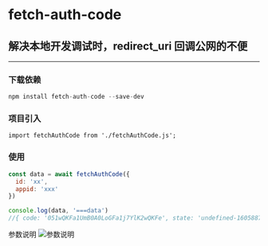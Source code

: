 # fetch-auth-code

## 解决本地开发调试时，redirect_uri 回调公网的不便
* * *
### 下载依赖     

```js
npm install fetch-auth-code --save-dev
```

### 项目引入
```
import fetchAuthCode from './fetchAuthCode.js';
```


### 使用
```js
const data = await fetchAuthCode({
  id: 'xx',
  appid: 'xxx'
})

console.log(data, '===data')
//{ code: '051wQKFa1UmB0A0LoGFa1j7YlK2wQKFe', state: 'undefined-1605887483942.0002' }
```

参数说明
![参数说明]('')